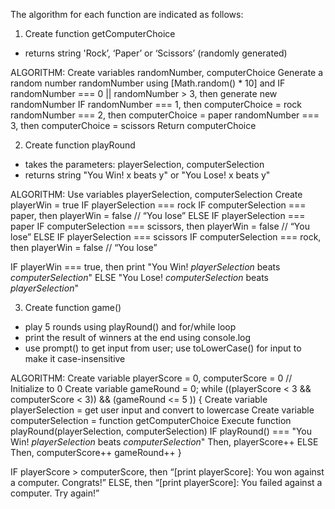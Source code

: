 The algorithm for each function are indicated as follows: 

1. Create function getComputerChoice
- returns string 'Rock’, ‘Paper’ or ‘Scissors’ (randomly generated)

ALGORITHM:
Create variables randomNumber, computerChoice
Generate a random number randomNumber using [Math.random() * 10] and
    IF randomNumber === 0 ||  randomNumber > 3, then generate new randomNumber
IF 	randomNumber === 1, then computerChoice = rock
	randomNumber === 2, then computerChoice = paper
	randomNumber === 3, then computerChoice = scissors
Return computerChoice

2. Create function playRound
- takes the parameters: playerSelection, computerSelection
- returns string "You Win! x beats y" or "You Lose! x beats y"

ALGORITHM:
Use variables playerSelection, computerSelection
Create playerWin = true
IF playerSelection === rock
	IF  computerSelection === paper, then playerWin = false    // “You lose”
ELSE IF playerSelection ===  paper
	IF  computerSelection === scissors, then playerWin = false // “You lose”
ELSE IF playerSelection === scissors
	IF  computerSelection === rock, then playerWin = false     // “You lose”

IF playerWin === true, then print "You Win! *playerSelection* beats *computerSelection*"
ELSE "You Lose! *computerSelection* beats *playerSelection*"

3. Create function game()
- play 5 rounds using playRound() and for/while loop
- print the result of winners at the end using console.log
- use prompt() to  get input from user; use toLowerCase() for input to make it case-insensitive

ALGORITHM:
Create variable playerScore = 0, computerScore = 0 // Initialize to 0
Create variable gameRound = 0;
while ((playerScore < 3 && computerScore < 3))  && (gameRound <= 5 )) {
    Create variable playerSelection = get user input and convert to lowercase
    Create variable computerSelection = function getComputerChoice
	Execute function playRound(playerSelection, computerSelection) 
	IF  playRound() === "You Win! *playerSelection* beats *computerSelection*"
		Then, playerScore++
	ELSE 
		Then,  computerScore++
	gameRound++
}

IF playerScore > computerScore, then “[print playerScore]: You won against a computer. Congrats!”
ELSE, then “[print playerScore]: You failed against a computer. Try again!”
